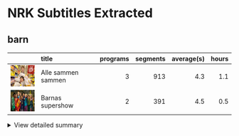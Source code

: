# NRK Subtitles Extracted
## barn
|                                                                                       | title              |   programs |   segments |   average(s) |   hours |
|:--------------------------------------------------------------------------------------|:-------------------|-----------:|-----------:|-------------:|--------:|
| <img src="cachedimages/Cunw69xZv4gApIx5s-RjzAlNvQ4x2gs_u5X9tx75IJrQ.jpg" height="48"> | Alle sammen sammen |          3 |        913 |          4.3 |     1.1 |
| <img src="cachedimages/MBhV845j-22KU4JLQhX06AutGeiOj25l-J4DTt1kJQVw.jpg" height="48"> | Barnas supershow   |          2 |        391 |          4.5 |     0.5 |

<details><summary>View detailed summary</summary>

| title              | program_id   | subtitle   |   segments |   average(s) |   hours |
|:-------------------|:-------------|:-----------|-----------:|-------------:|--------:|
| Alle sammen sammen | MSUB22000113 | 1. episode |        321 |          4.1 |     0.4 |
| Alle sammen sammen | MSUB22000213 | 2. episode |        309 |          4.4 |     0.4 |
| Alle sammen sammen | MSUB22000313 | 3. episode |        283 |          4.4 |     0.3 |
| Barnas supershow   | MSUS01004710 | 1. episode |        154 |          3.9 |     0.2 |
| Barnas supershow   | MSUS01004810 | 2. episode |        237 |          4.9 |     0.3 |/n</details>

